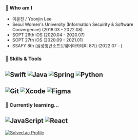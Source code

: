 ### 🤔 Who am I
- 이윤진 / Yoonjin Lee
- Seoul Women's University (Information Secuirity & Software Convergence) (2018.03 - 2022.08)
- SOPT 26th iOS (2020.04 - 2020.07)
- SOPT 27th iOS (2020.09 - 2021.01)
- SSAFY 8th (삼성청년소프트웨어아카데미 8기) (2022.07 - )
### 🔭 Skills & Tools

![Swift](https://img.shields.io/badge/Swift-F05138.svg?&style=for-the-badge&logo=Swift&logoColor=white)
![Java](https://img.shields.io/badge/Java-007396.svg?&style=for-the-badge&logo=Java&logoColor=white)
![Spring](https://img.shields.io/badge/Spring-6DB33F.svg?&style=for-the-badge&logo=Spring&logoColor=white)
![Python](https://img.shields.io/badge/Python-3776AB.svg?&style=for-the-badge&logo=Python&logoColor=white)
---
![Git](https://img.shields.io/badge/Git-F05032.svg?&style=for-the-badge&logo=Git&logoColor=white)
![Xcode](https://img.shields.io/badge/Xcode-147EFB.svg?&style=for-the-badge&logo=Xcode&logoColor=white)
![Figma](https://img.shields.io/badge/Figma-F24E1E.svg?&style=for-the-badge&logo=Figma&logoColor=white)
---
### 🌱 Currently learning...
![JavaScript](https://img.shields.io/badge/JavaScript-F7DF1E.svg?&style=for-the-badge&logo=JavaScript&logoColor=black)
![React](https://img.shields.io/badge/React-61DAFB.svg?&style=for-the-badge&logo=React&logoColor=black)
---
[![Solved.ac Profile](http://mazassumnida.wtf/api/v2/generate_badge?boj=nayayoonjin)](https://solved.ac/nayayoonjin/)

<!--
**profitjean/profitjean** is a ✨ _special_ ✨ repository because its `README.md` (this file) appears on your GitHub profile.



Here are some ideas to get you started:

- 🔭 I’m currently working on ...
- 🌱 I’m currently learning ...
- 👯 I’m looking to collaborate on ...
- 🤔 I’m looking for help with ...
- 💬 Ask me about ...
- 📫 How to reach me: ...
- 😄 Pronouns: ...
- ⚡ Fun fact: ...
-->
